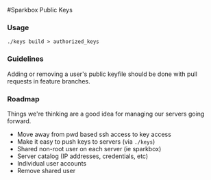 #Sparkbox Public Keys

### Usage
```
./keys build > authorized_keys
```

### Guidelines
Adding or removing a user's public keyfile should be done with pull requests in feature branches.

### Roadmap
Things we're thinking are a good idea for managing our servers going forward.

* Move away from pwd based ssh access to key access
* Make it easy to push keys to servers (via `./keys`)
* Shared non-root user on each server (ie sparkbox)
* Server catalog (IP addresses, credentials, etc)
* Individual user accounts
* Remove shared user
